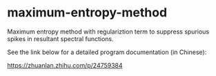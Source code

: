 # maximum-entropy-method
Maximum entropy method with regulariztion term to suppress spurious spikes in resultant spectral functions. 

See the link below for a detailed program documentation (in Chinese):

https://zhuanlan.zhihu.com/p/24759384
